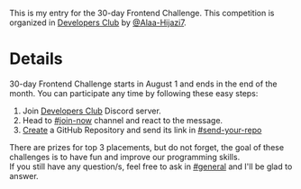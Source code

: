 This is my entry for the 30-day Frontend Challenge. This competition is organized in [Developers Club](https://discord.gg/gJsEgyPXKC) by [@Alaa-Hijazi7](https://github.com/Alaa-Hijazi7). 
# Details
30-day Frontend Challenge starts in August 1 and ends in the end of the month. You can participate any time by following these easy steps:
1. Join [Developers Club](https://discord.gg/gJsEgyPXKC) Discord server.
2. Head to [#join-now](https://discord.com/channels/821275284992294913/869905016457142312) channel and react to the message.
3. [Create](https://github.com/new) a GitHub Repository and send its link in [#send-your-repo](https://discord.com/channels/821275284992294913/870722817400909874)

There are prizes for top 3 placements, but do not forget, the goal of these challenges is to have fun and improve our programming skills.<br>
If you still have any question/s, feel free to ask in [#general](https://discord.com/channels/821275284992294913/821275284992294916) and I'll be glad to answer.
